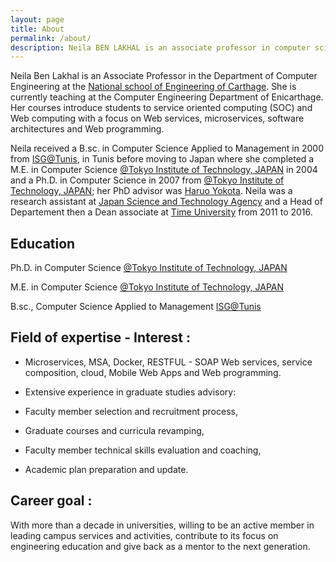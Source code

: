 ```yaml
---
layout: page
title: About
permalink: /about/
description: Neila BEN LAKHAL is an associate professor in computer science graduated from Tokyo Institute of technology
---
```


Neila Ben Lakhal is an Associate Professor in the Department of Computer Engineering at the [National school of Engineering of Carthage](http://www.enicarthage.rnu.tn). She is currently teaching at the Computer Engineering Department of Enicarthage. Her courses introduce students to service oriented computing (SOC) and Web computing with a focus on Web services, microservices, software architectures and Web programming.


Neila received a B.sc. in Computer Science Applied to Management in 2000 from [ISG@Tunis](http://www.isg.rnu.tn/), in Tunis before moving to Japan where she completed a M.E. in Computer Science [@Tokyo Institute of Technology, JAPAN](https://www.titech.ac.jp/english/) in 2004 and a Ph.D. in Computer Science in 2007 from [@Tokyo Institute of Technology, JAPAN](https://www.titech.ac.jp/english/);  her PhD advisor was [Haruo Yokota](http://yokota-www.cs.titech.ac.jp/~yokota/). Neila was a research assistant at [Japan Science and Technology Agency](https://www.jst.go.jp/EN/) and a Head of Departement then a Dean associate at [Time University](https://www.linkedin.com/school/time-universit%C3%A9/) from 2011 to 2016.

## Education

Ph.D. in Computer Science [@Tokyo Institute of Technology, JAPAN](https://www.titech.ac.jp/english/)

M.E. in Computer Science [@Tokyo Institute of Technology, JAPAN](https://www.titech.ac.jp/english/)

B.sc., Computer Science Applied to Management [ISG@Tunis](http://www.isg.rnu.tn/)

## Field of expertise - Interest : 

* Microservices, MSA, Docker, RESTFUL - SOAP Web services, service composition, cloud, Mobile Web Apps and Web programming.

* Extensive experience in graduate studies advisory:

* Faculty member selection and recruitment process,

* Graduate courses and curricula revamping,

* Faculty member technical skills evaluation and coaching,

* Academic plan preparation and update.

## Career goal :

With more than a decade in universities, willing to be an active member in leading campus services and activities, contribute to its focus on engineering education and give back as a mentor to the next generation.


